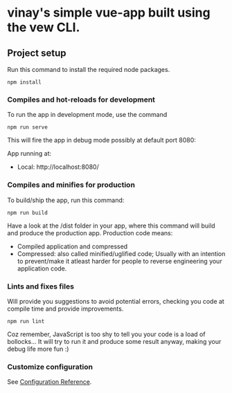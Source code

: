 # vinay's simple vue-app built using the vew CLI.

## Project setup
Run this command to install the required node packages.
```
npm install
```

### Compiles and hot-reloads for development
To run the app in development mode, use the command

```
npm run serve
```

This will fire the app in debug mode possibly at default port 8080:

  App running at:
  - Local:   http://localhost:8080/

### Compiles and minifies for production

To build/ship the app, run this command:

```
npm run build
```

Have a look at the /dist folder in your app, where this command will build and produce the production app.
Production code means:
- Compiled application and compressed
- Compressed: also called minified/uglified code; Usually with an intention to prevent/make it atleast harder for people to reverse engineering your application code.

### Lints and fixes files
Will provide you suggestions to avoid potential errors, checking you code at compile time and provide improvements.

```
npm run lint
```
Coz remember, JavaScript is too shy to tell you your code is a load of bollocks... It will try to run it and produce some result anyway, making your debug life more fun :)


### Customize configuration
See [Configuration Reference](https://cli.vuejs.org/config/).
